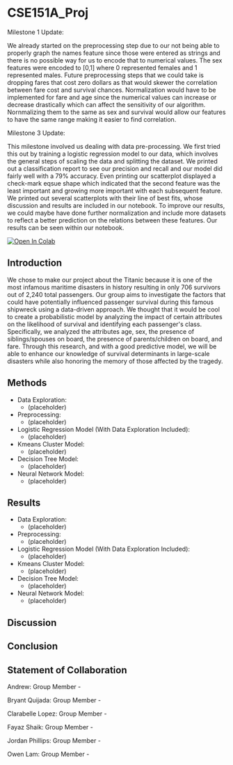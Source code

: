 # CSE151A_Proj

Milestone 1 Update:

We already started on the preprocessing step due to our not being able to properly graph the names feature since those were entered as strings and there is no possible way for us to encode that to numerical values. The sex features were encoded to [0,1] where 0 represented females and 1 represented males. Future preprocessing steps that we could take is dropping fares that cost zero dollars as that would skewer the correlation between fare cost and survival chances. Normalization would have to be implemented for fare and age since the numerical values can increase or decrease drastically which can affect the sensitivity of our algorithm. Nornmalizing them to the same as sex and survival would allow our features to have the same range making it easier to find correlation. 

Milestone 3 Update:

This milestone involved us dealing with data pre-processing. We first tried this out by training a logistic regression model to our data, which involves the general steps of scaling the data and splitting the dataset. We printed out a classification report to see our precision and recall and our model did fairly well with a 79% accuracy. Even printing our scatterplot displayed a check-mark eqsue shape which indicated that the second feature was the least important and growing more important with each subsequent feature. We printed out several scatterplots with their line of best fits, whose discussion and results are included in our notebook. To improve our results, we could maybe have done further normalization and include more datasets to reflect a better prediction on the relations between these features. Our results can be seen within our notebook.



<a target="_blank" href="https://colab.research.google.com/github/CBelleLopez/CSE151A_Proj/blob/main/Project_WriteUp.ipynb">
  <img src="https://colab.research.google.com/assets/colab-badge.svg" alt="Open In Colab"/>
</a>

## Introduction
We chose to make our project about the Titanic because it is one of the most infamous maritime disasters in history resulting in only 706 survivors out of 2,240 total passengers. Our group aims to investigate the factors that could have potentially influenced passenger survival during this famous shipwreck using a data-driven approach. We thought that it would be cool to create a probabilistic model by analyzing the impact of certain attributes on the likelihood of survival and identifying each passenger's class. Specifically, we analyzed the attributes age, sex, the presence of siblings/spouses on board, the presence of parents/children on board, and fare. Through this research, and with a good predictive model, we will be able to enhance our knowledge of survival determinants in large-scale disasters while also honoring the memory of those affected by the tragedy. 

## Methods
  * Data Exploration:
    * (placeholder)
  * Preprocessing:
    * (placeholder)
  * Logistic Regression Model (With Data Exploration Included):
    * (placeholder)
  * Kmeans Cluster Model: 
    * (placeholder)
  * Decision Tree Model: 
    * (placeholder)
  * Neural Network Model: 
    * (placeholder)

## Results
  * Data Exploration:
    * (placeholder)
  * Preprocessing:
    * (placeholder)
  * Logistic Regression Model (With Data Exploration Included):
    * (placeholder)
  * Kmeans Cluster Model: 
    * (placeholder)
  * Decision Tree Model: 
    * (placeholder)
  * Neural Network Model: 
    * (placeholder)

## Discussion

## Conclusion

## Statement of Collaboration
Andrew: Group Member - 

Bryant Quijada: Group Member -  

Clarabelle Lopez: Group Member -  

Fayaz Shaik: Group Member -  

Jordan Phillips: Group Member -  

Owen Lam: Group Member -  
